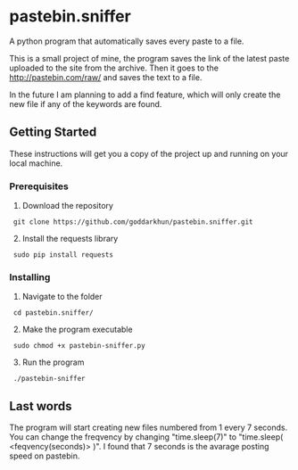 # pastebin.sniffer
A python program that automatically saves every paste to a file.

This is a small project of mine, the program saves the link of the latest paste uploaded to the site from the archive. Then it goes to the http://pastebin.com/raw/<link> and saves the text to a file.

In the future I am planning to add a find feature, which will only create the new file if any of the keywords are found.


## Getting Started

These instructions will get you a copy of the project up and running on your local machine.

### Prerequisites
 1) Download the repository
```
 git clone https://github.com/goddarkhun/pastebin.sniffer.git
```
 2) Install the requests library 
```
 sudo pip install requests
```
### Installing

1) Navigate to the folder 
```
 cd pastebin.sniffer/
```
2) Make the program executable 
```
 sudo chmod +x pastebin-sniffer.py
```
3) Run the program
```
 ./pastebin-sniffer
```
 
  
## Last words


The program will start creating new files numbered from 1 every 7 seconds. You can change the freqvency by changing "time.sleep(7)" to "time.sleep( <feqvency(seconds)> )". I found that 7 seconds is the avarage posting speed on pastebin. 
